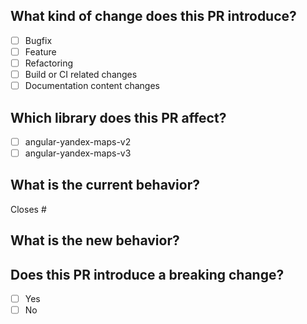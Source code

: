 ## What kind of change does this PR introduce?

- [ ] Bugfix
- [ ] Feature
- [ ] Refactoring
- [ ] Build or CI related changes
- [ ] Documentation content changes

## Which library does this PR affect?

- [ ] angular-yandex-maps-v2
- [ ] angular-yandex-maps-v3

## What is the current behavior?

Closes # <!-- link to a relevant issue. -->

## What is the new behavior?

## Does this PR introduce a breaking change?

- [ ] Yes
- [ ] No
